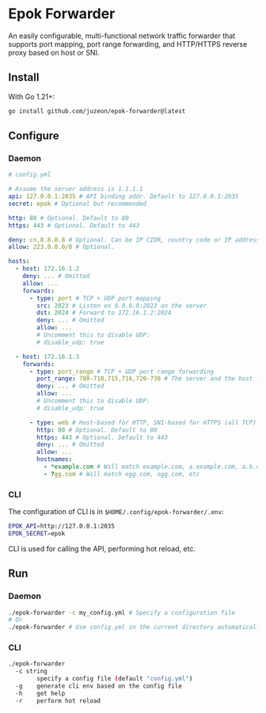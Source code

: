 # Epok Forwarder

An easily configurable, multi-functional network traffic forwarder that supports port mapping, port range forwarding, and HTTP/HTTPS reverse proxy based on host or SNI.

## Install

With Go 1.21+:

```bash
go install github.com/juzeon/epok-forwarder@latest
```

## Configure

### Daemon

```yaml
# config.yml

# Assume the server address is 1.1.1.1
api: 127.0.0.1:2035 # API binding addr. Default to 127.0.0.1:2035
secret: epok # Optional but recommended

http: 80 # Optional. Default to 80
https: 443 # Optional. Default to 443

deny: cn,8.8.8.8 # Optional. Can be IP CIDR, country code or IP address, separated by commas. Default to allowing all connections
allow: 223.0.0.0/8 # Optional.

hosts:
  - host: 172.16.1.2
    deny: ... # Omitted
    allow: ...
    forwards:
      - type: port # TCP + UDP port mapping
        src: 2023 # Listen on 0.0.0.0:2023 on the server
        dst: 2024 # Forward to 172.16.1.2:2024
        deny: ... # Omitted
        allow: ...
        # Uncomment this to disable UDP:
        # disable_udp: true

  - host: 172.16.1.3
    forwards:
      - type: port_range # TCP + UDP port range forwarding
        port_range: 700-710,715,716,720-730 # The server and the host listen on the same port numbers. Inclusive on both sides
        deny: ... # Omitted
        allow: ...
        # Uncomment this to disable UDP:
        # disable_udp: true

      - type: web # Host-based for HTTP, SNI-based for HTTPS (all TCP)
        http: 80 # Optional. Default to 80
        https: 443 # Optional. Default to 443
        deny: ... # Omitted
        allow: ...
        hostnames:
          - *example.com # Will match example.com, a.example.com, a.b.c.example.com, hello-example.com, etc
          - ?gg.com # Will match egg.com, ogg.com, etc
```

### CLI

The configuration of CLI is in `$HOME/.config/epok-forwarder/.env`:

```bash
EPOK_API=http://127.0.0.1:2035
EPOK_SECRET=epok
```

CLI is used for calling the API, performing hot reload, etc.

## Run

### Daemon

```bash
./epok-forwarder -c my_config.yml # Specify a configuration file
# Or
./epok-forwarder # Use config.yml in the current directory automatically
```

### CLI

```bash
./epok-forwarder
  -c string
    	specify a config file (default "config.yml")
  -g	generate cli env based on the config file
  -h	get help
  -r	perform hot reload
```

